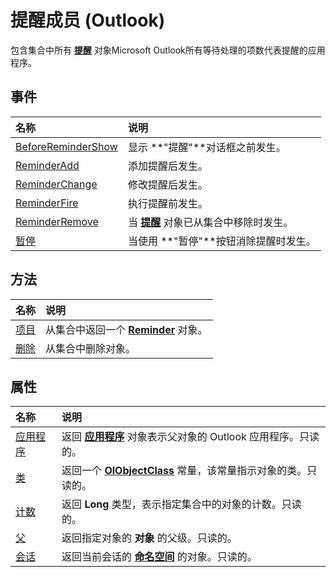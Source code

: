 
# 提醒成员 (Outlook)


包含集合中所有 **[提醒](b7364e48-51bc-b360-2154-e85e7779ece4.md)** 对象Microsoft Outlook所有等待处理的项数代表提醒的应用程序。


## 事件



|**名称**|**说明**|
|:-----|:-----|
|[BeforeReminderShow](863859c0-a137-384d-80df-63fde038b533.md)|显示 **"提醒"**对话框之前发生。|
|[ReminderAdd](cb1710f1-0c1d-eb71-e57f-6e33e3268576.md)|添加提醒后发生。|
|[ReminderChange](3af06d69-9a56-170e-9a51-c92d12efd293.md)|修改提醒后发生。|
|[ReminderFire](73a3f825-8aef-95b8-00c5-74e19daed84a.md)|执行提醒前发生。|
|[ReminderRemove](f217cd33-84c0-223b-ad4e-9ceb0f7e894c.md)|当 **[提醒](b7364e48-51bc-b360-2154-e85e7779ece4.md)** 对象已从集合中移除时发生。|
|[暂停](253e3f16-6d33-e7f7-5a1f-4a8b0a82a55d.md)|当使用 **"暂停"**按钮消除提醒时发生。|

## 方法



|**名称**|**说明**|
|:-----|:-----|
|[项目](c1e07807-fc53-8532-e28f-31ab89083ce4.md)|从集合中返回一个  **[Reminder](b7364e48-51bc-b360-2154-e85e7779ece4.md)** 对象。|
|[删除](c7a25177-8869-39c2-4109-5c2e2a4bd193.md)|从集合中删除对象。|

## 属性



|**名称**|**说明**|
|:-----|:-----|
|[应用程序](0ddacb0c-2980-6c7e-1061-dd9ac4762887.md)|返回 **[应用程序](797003e7-ecd1-eccb-eaaf-32d6ddde8348.md)** 对象表示父对象的 Outlook 应用程序。只读的。|
|[类](c650b22c-172c-6112-32ad-81b11f739ef4.md)|返回一个 **[OlObjectClass](33d724b3-df3c-2a7f-a80f-93b66d96f588.md)** 常量，该常量指示对象的类。只读的。|
|[计数](84d23c0f-cdef-d522-c69c-6387dc79d02b.md)|返回 **Long** 类型，表示指定集合中的对象的计数。只读的。|
|[父](cb30d188-d412-60de-5b7c-be8ec30159c1.md)|返回指定对象的 **对象** 的父级。只读的。|
|[会话](000e69b8-fd8c-1bd2-4cda-659faf210711.md)|返回当前会话的 **[命名空间](f0dcaa19-07f5-5d42-a3bf-2e42b7885644.md)** 的对象。只读的。|
